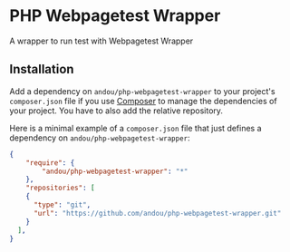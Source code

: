 # PHP Webpagetest Wrapper

A wrapper to run test with Webpagetest Wrapper

## Installation

Add a dependency on `andou/php-webpagetest-wrapper` to your project's `composer.json` file if you use [Composer](http://getcomposer.org/) to manage the dependencies of your project.
You have to also add the relative repository.

Here is a minimal example of a `composer.json` file that just defines a dependency on `andou/php-webpagetest-wrapper`:

```json
{
    "require": {
        "andou/php-webpagetest-wrapper": "*"
    },
    "repositories": [
    {
      "type": "git",
      "url": "https://github.com/andou/php-webpagetest-wrapper.git"
    }
  ],
}
```    



